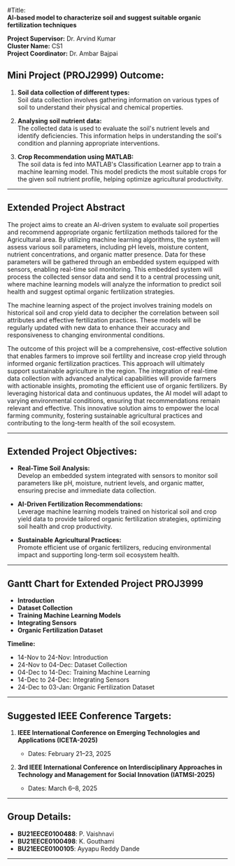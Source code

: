 #Title:  
**AI-based model to characterize soil and suggest suitable organic fertilization techniques**  

**Project Supervisor:** Dr. Arvind Kumar  
**Cluster Name:** CS1  
**Project Coordinator:** Dr. Ambar Bajpai  

## Mini Project (PROJ2999) Outcome:  
1. **Soil data collection of different types:**  
   Soil data collection involves gathering information on various types of soil to understand their physical and chemical properties.  

2. **Analysing soil nutrient data:**  
   The collected data is used to evaluate the soil's nutrient levels and identify deficiencies. This information helps in understanding the soil's condition and planning appropriate interventions.  

3. **Crop Recommendation using MATLAB:**  
   The soil data is fed into MATLAB's Classification Learner app to train a machine learning model. This model predicts the most suitable crops for the given soil nutrient profile, helping optimize agricultural productivity.  

---

## Extended Project Abstract   

The project aims to create an AI-driven system to evaluate soil properties and recommend appropriate organic fertilization methods tailored for the Agricultural area. By utilizing machine learning algorithms, the system will assess various soil parameters, including pH levels, moisture content, nutrient concentrations, and organic matter presence. Data for these parameters will be gathered through an embedded system equipped with sensors, enabling real-time soil monitoring. This embedded system will process the collected sensor data and send it to a central processing unit, where machine learning models will analyze the information to predict soil health and suggest optimal organic fertilization strategies.  

The machine learning aspect of the project involves training models on historical soil and crop yield data to decipher the correlation between soil attributes and effective fertilization practices. These models will be regularly updated with new data to enhance their accuracy and responsiveness to changing environmental conditions.  

The outcome of this project will be a comprehensive, cost-effective solution that enables farmers to improve soil fertility and increase crop yield through informed organic fertilization practices. This approach will ultimately support sustainable agriculture in the region. The integration of real-time data collection with advanced analytical capabilities will provide farmers with actionable insights, promoting the efficient use of organic fertilizers. By leveraging historical data and continuous updates, the AI model will adapt to varying environmental conditions, ensuring that recommendations remain relevant and effective. This innovative solution aims to empower the local farming community, fostering sustainable agricultural practices and contributing to the long-term health of the soil ecosystem.  

---

## Extended Project Objectives:  
- **Real-Time Soil Analysis:**  
  Develop an embedded system integrated with sensors to monitor soil parameters like pH, moisture, nutrient levels, and organic matter, ensuring precise and immediate data collection.  

- **AI-Driven Fertilization Recommendations:**  
  Leverage machine learning models trained on historical soil and crop yield data to provide tailored organic fertilization strategies, optimizing soil health and crop productivity.  

- **Sustainable Agricultural Practices:**  
  Promote efficient use of organic fertilizers, reducing environmental impact and supporting long-term soil ecosystem health.  

---

## Gantt Chart for Extended Project PROJ3999  
- **Introduction**  
- **Dataset Collection**  
- **Training Machine Learning Models**  
- **Integrating Sensors**  
- **Organic Fertilization Dataset**

**Timeline:**  
- 14-Nov to 24-Nov: Introduction  
- 24-Nov to 04-Dec: Dataset Collection  
- 04-Dec to 14-Dec: Training Machine Learning  
- 14-Dec to 24-Dec: Integrating Sensors  
- 24-Dec to 03-Jan: Organic Fertilization Dataset  

---

## Suggested IEEE Conference Targets:  
1. **IEEE International Conference on Emerging Technologies and Applications (ICETA-2025)**  
   - Dates: February 21–23, 2025  

2. **3rd IEEE International Conference on Interdisciplinary Approaches in Technology and Management for Social Innovation (IATMSI-2025)**  
   - Dates: March 6–8, 2025  

---

## Group Details:  
- **BU21EECE0100488**: P. Vaishnavi  
- **BU21EECE0100498**: K. Gouthami  
- **BU21EECE0100105**: Ayyapu Reddy Dande  

---




